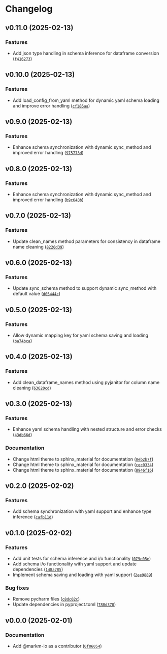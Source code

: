 # Changelog

## v0.11.0 (2025-02-13)

### Features

- Add json type handling in schema inference for dataframe conversion ([`f416273`](https://github.com/markm-io/dataframe-schema-sync/commit/f416273aecb7cc16e637322cb5d7d9403856fbb3))

## v0.10.0 (2025-02-13)

### Features

- Add load_config_from_yaml method for dynamic yaml schema loading and improve error handling ([`cf186aa`](https://github.com/markm-io/dataframe-schema-sync/commit/cf186aaf7602ea07049bc2d18c112902559153f4))

## v0.9.0 (2025-02-13)

### Features

- Enhance schema synchronization with dynamic sync_method and improved error handling ([`975773d`](https://github.com/markm-io/dataframe-schema-sync/commit/975773d46fd12539d95ed798ad1a06b338606462))

## v0.8.0 (2025-02-13)

### Features

- Enhance schema synchronization with dynamic sync_method and improved error handling ([`b9c648b`](https://github.com/markm-io/dataframe-schema-sync/commit/b9c648be321cd8ed26069ca03446565f56be1f25))

## v0.7.0 (2025-02-13)

### Features

- Update clean_names method parameters for consistency in dataframe name cleaning ([`8220d39`](https://github.com/markm-io/dataframe-schema-sync/commit/8220d39460b30ace5a6c8b2c639802d95870176c))

## v0.6.0 (2025-02-13)

### Features

- Update sync_schema method to support dynamic sync_method with default value ([`d05444c`](https://github.com/markm-io/dataframe-schema-sync/commit/d05444cb86224aa9d191ededfe7df05c11a705a0))

## v0.5.0 (2025-02-13)

### Features

- Allow dynamic mapping key for yaml schema saving and loading ([`ba74bca`](https://github.com/markm-io/dataframe-schema-sync/commit/ba74bcaf855ab831f1841546f3144fcc12a0da7c))

## v0.4.0 (2025-02-13)

### Features

- Add clean_dataframe_names method using pyjanitor for column name cleaning ([`63620cd`](https://github.com/markm-io/dataframe-schema-sync/commit/63620cdf5f437dc6373399aa4feb0a1f3965449d))

## v0.3.0 (2025-02-13)

### Features

- Enhance yaml schema handling with nested structure and error checks ([`43db66d`](https://github.com/markm-io/dataframe-schema-sync/commit/43db66d45a024b8f033b3e599444c7a16a4e24dd))

### Documentation

- Change html theme to sphinx_material for documentation ([`8eb2b7f`](https://github.com/markm-io/dataframe-schema-sync/commit/8eb2b7f4cf2706e116be4138f78b7f54dcf53fca))
- Change html theme to sphinx_material for documentation ([`cec0334`](https://github.com/markm-io/dataframe-schema-sync/commit/cec0334612bbea022d7da3c1f0b08943460358ab))
- Change html theme to sphinx_material for documentation ([`8946f16`](https://github.com/markm-io/dataframe-schema-sync/commit/8946f16d6150044ae386e7d97f0419409133a193))

## v0.2.0 (2025-02-02)

### Features

- Add schema synchronization with yaml support and enhance type inference ([`cafb11d`](https://github.com/markm-io/dataframe-schema-sync/commit/cafb11dde78ea6c74e6264b9712a574613130e63))

## v0.1.0 (2025-02-02)

### Features

- Add unit tests for schema inference and i/o functionality ([`079e05e`](https://github.com/markm-io/dataframe-schema-sync/commit/079e05e17efea2dfbca805cbd76431233f4cbbf6))
- Add schema i/o functionality with yaml support and update dependencies ([`148a785`](https://github.com/markm-io/dataframe-schema-sync/commit/148a7859876c6fc48d73268ab9cdbfb44cfc1f34))
- Implement schema saving and loading with yaml support ([`2ee9889`](https://github.com/markm-io/dataframe-schema-sync/commit/2ee98893382efd0f8a4004bf4b8e601246f40297))

### Bug fixes

- Remove pycharm files ([`c8dc02c`](https://github.com/markm-io/dataframe-schema-sync/commit/c8dc02c60b82896644040b52d7b5b9939301b1e3))
- Update dependencies in pyproject.toml ([`780d370`](https://github.com/markm-io/dataframe-schema-sync/commit/780d370a2171bd73482916ad970e5bb2b687d69c))

## v0.0.0 (2025-02-01)

### Documentation

- Add @markm-io as a contributor ([`0f06054`](https://github.com/markm-io/dataframe-schema-sync/commit/0f06054556fb7e82fc337e779734ea6edb037c80))
